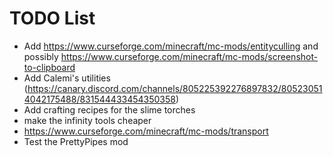 # TODO List

- Add https://www.curseforge.com/minecraft/mc-mods/entityculling and possibly https://www.curseforge.com/minecraft/mc-mods/screenshot-to-clipboard
- Add Calemi's utilities (https://canary.discord.com/channels/805225392276897832/805230514042175488/831544433454350358)
- Add crafting recipes for the slime torches
- make the infinity tools cheaper
- https://www.curseforge.com/minecraft/mc-mods/transport
- Test the PrettyPipes mod
